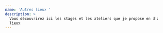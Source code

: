 ```yaml
---
name: 'Autres lieux '
description: >
  Vous découvrirez ici les stages et les ateliers que je propose en d'autres
  lieux
---
```


